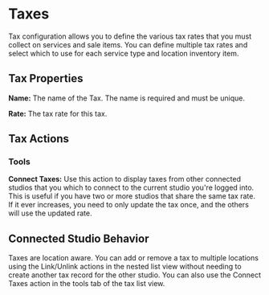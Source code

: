 # Taxes

Tax configuration allows you to define the various tax rates that you must collect on services and sale items. You can define multiple tax rates and select which to use for each service type and location inventory item.

## Tax Properties

**Name:** The name of the Tax. The name is required and must be unique.

**Rate:** The tax rate for this tax.

## Tax Actions

### Tools

**Connect Taxes:** Use this action to display taxes from other connected studios that you which to connect to the current studio you're logged into. This is useful if you have two or more studios that share the same tax rate. If it ever increases, you need to only update the tax once, and the others will use the updated rate.

## Connected Studio Behavior
Taxes are location aware. You can add or remove a tax to multiple locations using the Link/Unlink actions in the nested list view without needing to create another tax record for the other studio. You can also use the Connect Taxes action in the tools tab of the tax list view.